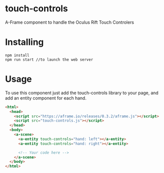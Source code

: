 # touch-controls
A-Frame component to handle the Oculus Rift Touch Controlers

# Installing

```
npm install
npm run start //to launch the web server
```

# Usage
To use this component just add the touch-controls library to your page, and add an entity component for each hand.

```html
<html>
  <head>
    <script src="https://aframe.io/releases/0.3.2/aframe.js"></script>
    <script src="touch-controls.js"></script>
  </head>
  <body>
    <a-scene>
      <a-entity touch-controls="hand: left"></a-entity>
      <a-entity touch-controls="hand: right"></a-entity>

      <!-- Your code here -->
    </a-scene>
  </body>
</html>
```